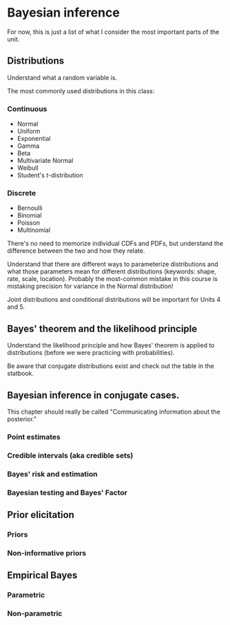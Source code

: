 # Bayesian inference

For now, this is just a list of what I consider the most important parts of the unit.

## Distributions

Understand what a random variable is.

The most commonly used distributions in this class:

### Continuous

- Normal
- Uniform
- Exponential
- Gamma
- Beta
- Multivariate Normal
- Weibull
- Student's *t*-distribution

### Discrete

- Bernoulli
- Binomial
- Poisson
- Multinomial

There's no need to memorize individual CDFs and PDFs, but understand the difference between the two and how they relate.

Understand that there are different ways to parameterize distributions and what those parameters mean for different distributions (keywords: shape, rate, scale, location). Probably the most-common mistake in this course is mistaking precision for variance in the Normal distribution!

Joint distributions and conditional distributions will be important for Units 4 and 5.

## Bayes' theorem and the likelihood principle

Understand the likelihood principle and how Bayes' theorem is applied to distributions (before we were practicing with probabilities).

Be aware that conjugate distributions exist and check out the table in the statbook.

## Bayesian inference in conjugate cases.

This chapter should really be called "Communicating information about the posterior."

### Point estimates



### Credible intervals (aka credible sets)



### Bayes' risk and estimation



### Bayesian testing and Bayes' Factor





## Prior elicitation

### Priors




### Non-informative priors





## Empirical Bayes

### Parametric

### Non-parametric



